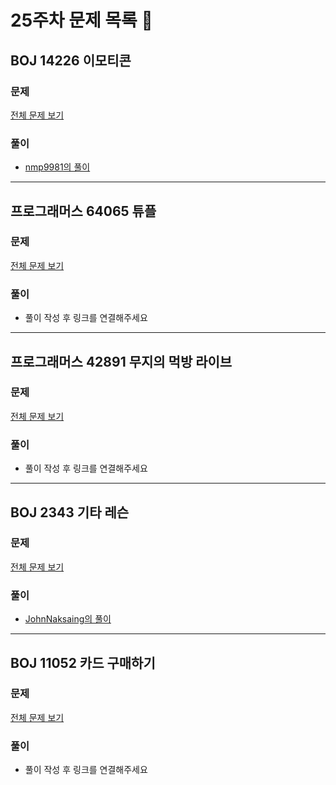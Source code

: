 # 25주차 문제 목록 📝
## BOJ 14226 이모티콘
### 문제
[전체 문제 보기](https://www.acmicpc.net/problem/14226)

### 풀이
- [nmp9981의 풀이](https://blog.naver.com/tybnasgo/222711034394)

___
## 프로그래머스 64065 튜플
### 문제
[전체 문제 보기](https://programmers.co.kr/learn/courses/30/lessons/64065)

### 풀이
- 풀이 작성 후 링크를 연결해주세요

___
## 프로그래머스 42891 무지의 먹방 라이브
### 문제
[전체 문제 보기](https://programmers.co.kr/learn/courses/30/lessons/42891)

### 풀이
- 풀이 작성 후 링크를 연결해주세요

___
## BOJ 2343 기타 레슨
### 문제
[전체 문제 보기](https://www.acmicpc.net/problem/2343)

### 풀이
- [JohnNaksaing의 풀이](./JohnNaksaing/boj2343.md)

___
## BOJ 11052 카드 구매하기
### 문제
[전체 문제 보기](https://www.acmicpc.net/problem/11052)

### 풀이
- 풀이 작성 후 링크를 연결해주세요
